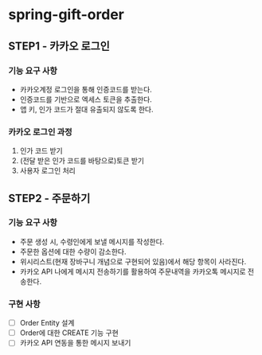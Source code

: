 # spring-gift-order

## STEP1 - 카카오 로그인

### 기능 요구 사항
- 카카오계정 로그인을 통해 인증코드를 받는다.
- 인증코드를 기반으로 엑세스 토큰을 추출한다.
- 앱 키, 인가 코드가 절대 유출되지 않도록 한다.

### 카카오 로그인 과정
1. 인가 코드 받기
2. (전달 받은 인가 코드를 바탕으로)토큰 받기
3. 사용자 로그인 처리 

## STEP2 - 주문하기

### 기능 요구 사항
- 주문 생성 시, 수령인에게 보낼 메시지를 작성한다.
- 주문한 옵션에 대한 수량이 감소한다.
- 위시리스트(현재 장바구니 개념으로 구현되어 있음)에서 해당 항목이 사라진다.
- 카카오 API 나에게 메시지 전송하기를 활용하여 주문내역을 카카오톡 메시지로 전송한다.

### 구현 사항
- [ ] Order Entity 설계
- [ ] Order에 대한 CREATE 기능 구현
- [ ] 카카오 API 연동을 통한 메시지 보내기